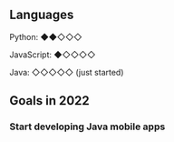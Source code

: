 ## Languages

Python: ◆◆◇◇◇ 

JavaScript: ◆◇◇◇◇

Java: ◇◇◇◇◇ (just started)

## Goals in 2022

### Start developing Java mobile apps

<!--
- 🔭 I’m currently working on ...
- 🌱 I’m currently learning ...
- 👯 I’m looking to collaborate on ...
- 🤔 I’m looking for help with ...
- 💬 Ask me about ...
- 📫 How to reach me: ...
- 😄 Pronouns: ...
- ⚡ Fun fact: ...
-->
